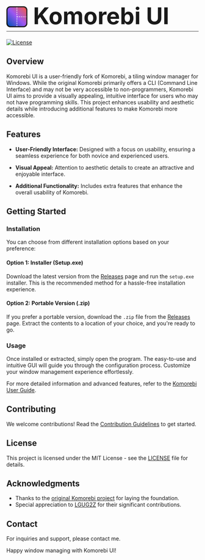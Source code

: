 <header style="display: flex; align-items: center; gap: 15px; font-size: 30px; line-height: 0; margin-bottom: 20px; padding-bottom: 10px; border-bottom: 1px solid #444">
  <img width="55" height="55" src="./static/icons/icon.svg" alt="Komorebi UI Icon">
  <h1 style="border: none; margin: 0; padding: 0; margin-top: -6px">Komorebi UI</h1>
</header>

[![License](https://img.shields.io/badge/license-MIT-blue.svg)](https://opensource.org/licenses/MIT)

## Overview

Komorebi UI is a user-friendly fork of Komorebi, a tiling window manager for Windows. While the original Komorebi primarily offers a CLI (Command Line Interface) and may not be very accessible to non-programmers, Komorebi UI aims to provide a visually appealing, intuitive interface for users who may not have programming skills. This project enhances usability and aesthetic details while introducing additional features to make Komorebi more accessible.

## Features

- **User-Friendly Interface:** Designed with a focus on usability, ensuring a seamless experience for both novice and experienced users.

- **Visual Appeal:** Attention to aesthetic details to create an attractive and enjoyable interface.

- **Additional Functionality:** Includes extra features that enhance the overall usability of Komorebi.

## Getting Started

### Installation

You can choose from different installation options based on your preference:

#### Option 1: Installer (Setup.exe)

Download the latest version from the [Releases](https://github.com/your-username/komorebi-ui/releases) page and run the `setup.exe` installer. This is the recommended method for a hassle-free installation experience.

#### Option 2: Portable Version (.zip)

If you prefer a portable version, download the `.zip` file from the [Releases](https://github.com/your-username/komorebi-ui/releases) page. Extract the contents to a location of your choice, and you're ready to go.

### Usage

Once installed or extracted, simply open the program. The easy-to-use and intuitive GUI will guide you through the configuration process. Customize your window management experience effortlessly.

For more detailed information and advanced features, refer to the [Komorebi User Guide](https://lgug2z.github.io/komorebi).

## Contributing

We welcome contributions! Read the [Contribution Guidelines](CONTRIBUTING.md) to get started.

## License

This project is licensed under the MIT License - see the [LICENSE](LICENSE) file for details.

## Acknowledgments

- Thanks to the [original Komorebi project](https://github.com/LGUG2Z/komorebi) for laying the foundation.
- Special appreciation to [LGUG2Z](https://github.com/LGUG2Z) for their significant contributions.

## Contact

For inquiries and support, please contact me.

Happy window managing with Komorebi UI!
